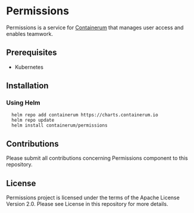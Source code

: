 # Permissions 
Permissions is a service for [Containerum](https://github.com/containerum/containerum) that manages user access and enables teamwork.

## Prerequisites
* Kubernetes

## Installation

### Using Helm

```
  helm repo add containerum https://charts.containerum.io
  helm repo update
  helm install containerum/permissions
```
## Contributions
Please submit all contributions concerning Permissions component to this repository.

## License
Permissions project is licensed under the terms of the Apache License Version 2.0. Please see License in this repository for more details.
